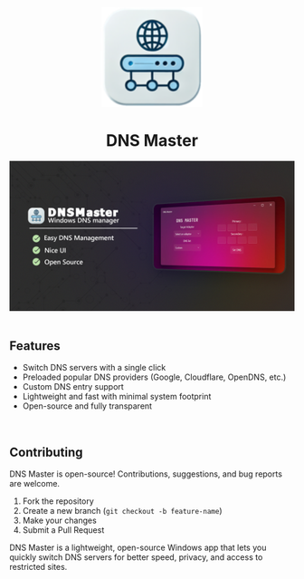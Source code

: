
<div align="center">
  <a href="#" target="_blank">
    <img width="180" src="https://github.com/Salehmoradi2005/Salehmoradi2005/blob/main/DNSMaster/main.png?raw=true" >
  </a>
  <h1 align="center">DNS Master</h1>
</div>
<div align="center">
  <a href="#" target="_blank">
    <img  src="https://github.com/Salehmoradi2005/Salehmoradi2005/blob/main/DNSMaster/Artboard.jpg?raw=true" >
  </a>
</div>
<br>

## Features

- Switch DNS servers with a single click
- Preloaded popular DNS providers (Google, Cloudflare, OpenDNS, etc.)
- Custom DNS entry support
- Lightweight and fast with minimal system footprint
- Open-source and fully transparent

<br>

## Contributing

DNS Master is open-source! Contributions, suggestions, and bug reports are welcome.  

1. Fork the repository  
2. Create a new branch (`git checkout -b feature-name`)  
3. Make your changes  
4. Submit a Pull Request  



DNS Master is a lightweight, open-source Windows app that lets you quickly switch DNS servers for better speed, privacy, and access to restricted sites.
